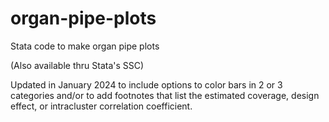 # organ-pipe-plots
Stata code to make organ pipe plots

(Also available thru Stata's SSC)

Updated in January 2024 to include options to color bars in 2 or 3 categories and/or to add footnotes that list the estimated coverage, design effect, or intracluster correlation coefficient.

